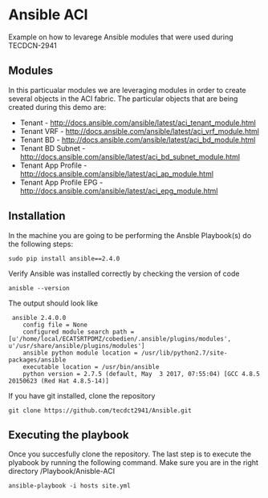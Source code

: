 
# Ansible ACI

Example on how to levarege Ansible modules that were used during TECDCN-2941

## Modules

In this particualar modules we are leveraging modules in order to create several objects in the ACI fabric. The particular objects that are being created during this demo are:

* Tenant - http://docs.ansible.com/ansible/latest/aci_tenant_module.html
* Tenant VRF - http://docs.ansible.com/ansible/latest/aci_vrf_module.html
* Tenant BD - http://docs.ansible.com/ansible/latest/aci_bd_module.html
* Tenant BD Subnet - http://docs.ansible.com/ansible/latest/aci_bd_subnet_module.html
* Tenant App Profile - http://docs.ansible.com/ansible/latest/aci_ap_module.html
* Tenant App Profile EPG - http://docs.ansible.com/ansible/latest/aci_epg_module.html

## Installation

In the machine you are going to be performing the Ansble Playbook(s) do the following steps:

    sudo pip install ansible==2.4.0
    
Verify Ansible was installed correctly by checking the version of code

    anisble --version
 
The output should look like 
 
     ansible 2.4.0.0
        config file = None
        configured module search path = [u'/home/local/ECATSRTPDMZ/cobedien/.ansible/plugins/modules', u'/usr/share/ansible/plugins/modules']
        ansible python module location = /usr/lib/python2.7/site-packages/ansible
        executable location = /usr/bin/ansible
        python version = 2.7.5 (default, May  3 2017, 07:55:04) [GCC 4.8.5 20150623 (Red Hat 4.8.5-14)]
 
  
If you have git installed, clone the repository

    git clone https://github.com/tecdct2941/Ansible.git
  
## Executing the playbook

Once you succesfully clone the repository. The last step is to execute the plyabook by running the following command. Make sure you are in the right directory /Playbook/Anisble-ACI

    ansible-playbook -i hosts site.yml

